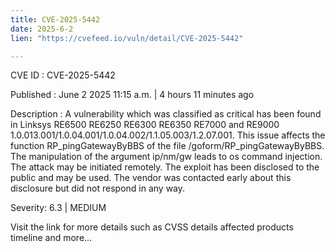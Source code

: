 ```yaml
---
title: CVE-2025-5442
date: 2025-6-2
lien: "https://cvefeed.io/vuln/detail/CVE-2025-5442"

---
```


CVE ID : CVE-2025-5442

Published :  June 2
2025
11:15 a.m. | 4 hours
11 minutes ago

Description : A vulnerability
which was classified as critical
has been found in Linksys RE6500
RE6250
RE6300
RE6350
RE7000 and RE9000 1.0.013.001/1.0.04.001/1.0.04.002/1.1.05.003/1.2.07.001. This issue affects the function RP_pingGatewayByBBS of the file /goform/RP_pingGatewayByBBS. The manipulation of the argument ip/nm/gw leads to os command injection. The attack may be initiated remotely. The exploit has been disclosed to the public and may be used. The vendor was contacted early about this disclosure but did not respond in any way.

Severity: 6.3 | MEDIUM

Visit the link for more details
such as CVSS details
affected products
timeline
and more...
